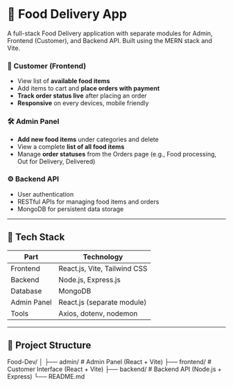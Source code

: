 # 🍔 Food Delivery App

A full-stack Food Delivery application with separate modules for Admin, Frontend (Customer), and Backend API. Built using the MERN stack and Vite.

### 👥 Customer (Frontend)
- View list of **available food items**
- Add items to cart and **place orders with payment**
- **Track order status live** after placing an order
- **Responsive** on every devices, mobile friendly

### 🛠️ Admin Panel
- **Add new food items** under categories and delete
- View a complete **list of all food items**
- Manage **order statuses** from the Orders page (e.g., Food processing, Out for Delivery, Delivered)

### ⚙️ Backend API
- User  authentication
- RESTful APIs for managing food items and orders
- MongoDB for persistent data storage

---

## 🧰 Tech Stack

| Part       | Technology            |
|------------|------------------------|
| Frontend   | React.js, Vite, Tailwind CSS |
| Backend    | Node.js, Express.js    |
| Database   | MongoDB                |
| Admin Panel| React.js (separate module) |
| Tools      | Axios, dotenv, nodemon |

---

## 📂 Project Structure

Food-Dev/
│
├── admin/ # Admin Panel (React + Vite)
├── frontend/ # Customer Interface (React + Vite)
├── backend/ # Backend API (Node.js + Express)
└── README.md


